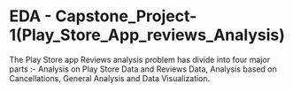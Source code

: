 # EDA - Capstone_Project-1(Play_Store_App_reviews_Analysis)
The Play Store app Reviews analysis problem has divide into four major parts :- Analysis on Play Store Data and Reviews Data, Analysis based on Cancellations, General Analysis and Data Visualization.
